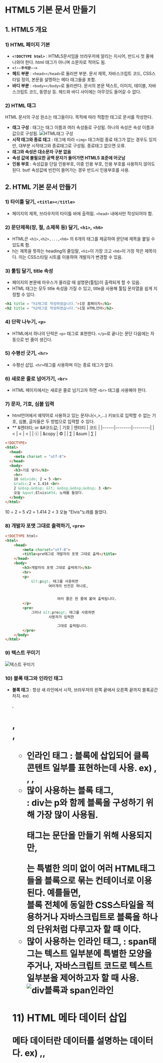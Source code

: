 # HTML5 기본 문서 만들기

## 1. HTML5 개요
### 1) HTML 페이지 기본
- **`<!DOCTYPE html>`** : HTML5문서임을 브라우저에 알리는 지시어, 반드시 첫 줄에 나와야 한다. html 태그가 아니며 소문자로 적어도 됨.
- **`<!--주석문-->`**
- **헤드 부분** : `<head></head>`로 둘러싼 부분. 문서 제목, 자바스크립트 코드, CSS스타일 정의, 본문을 설명하는 메타 태그들을 포함.
- **바디 부분** : `<body></body>`로 둘러싼다. 문서의 본문 텍스트, 이미지, 테이블, 자바스크립트 코드, 동영상 등. 헤드와 바디 사이에는 아무것도 들어갈 수 없다.

### 2) HTML 태그
HTML 문서의 구성 원소는 태그들이다. 목적에 따라 적합한 태그로 문서를 작성한다.
- **태그 구성** : 태그는 태그 이름과 여러 속성들로 구성됨. 하나의 속성은 속성 이름과 값으로 구성됨.
![HTML태그 구성](https://github.com/user-attachments/assets/c1654da7-00c3-4d8a-a458-e471030fba5b)
- **시작 태그와 종료 태그** : 태그에 따라 `<img>` 태그처럼 종료 태그가 없는 경우도 있지만, 대부분 시작태그와 종료태그로 구성됨. 종료태그 없으면 오류.
- **태그와 속성은 대소문자 구분 없음**
- **속성 값에 불필요한 공백 문자가 들어가면 HTML5 표준에 어긋남**
- **인용 부호** : 속성값을 단일 인용부호, 이중 인용 부호, 인용 부호를 사용하지 않아도 된다. but! 속성값에 빈칸이 들어가는 경우 반드시 인용부호를 사용.

## 2. HTML 기본 문서 만들기
### 1) 타이틀 달기, `<title></title>`
- 페이지의 제목, 브라우저의 타이틀 바에 출력됨. `<head>` 내에서만 작성되어야 함.

### 2) 문단제목(장, 절, 소제목 등) 달기, `<h1>`, `<h6>`
- HTML은 `<h1>,<h2>,...,<h6>` 의 6개의 태그를 제공하여 문단에 제목을 붙일 수 있도록 함.
- h는 제목을 뜻하는 heading의 줄임말, `<h1>`이 가장 크고 `<h6>`이 가장 작은 제목이다. 이는 CSS스타일 시트를 이용하여 개발자가 변경할 수 있음.

### 3) 툴팁 달기, title 속성
- 페이지의 본문에 마우스가 올라갈 때 설명문(툴팁)이 출력되게 할 수 있음.
- HTML 태그는 모두 title 속성을 가질 수 있고, title을 사용해 툴팁 문자열을 쉽게 지정할 수 있다.
```html
<h1 title = "h1태그로 작성하였습니다.">1장 홈페이지</h1>
<h2 title = "h2태그로 작성하였습니다.">1절 HTML언어</h2>
```

### 4) 단락 나누기, `<p>`
- HTML에서 하나의 단락은 `<p>` 태그로 표현한다. `</p>`로 끝나는 문단 다음에는 자동으로 빈 줄이 생긴다.

### 5) 수평선 긋기, `<hr>`
- 수평선 삽입. `<hr>`태그를 사용하며 이는 종료 태그가 없다.

### 6) 새로운 줄로 넘어가기, `<br>`
- HTML 페이지에서는 새로운 줄로 넘기고자 하면 `<br>` 태그를 사용해야 한다.

### 7) 문자, 기호, 심볼 입력
- html언어에서 예약어로 사용하고 있는 문자나(<,>,...) 키보드로 입력할 수 없는 기호, 심볼, 글자들은 두 방법으로 입력할 수 있다.
- ** &엔터티; or &#코드값;
| 기호 | 엔터티 |   코드  |
|------|--------|---------|
|   <  |  &lt;  |   &#60; |
|  ⓒ  |  &copy |  &#169; |
|  ∑   |  &sum  | &#8721; |
```html
<!DOCTYPE>
<html>
  <head>
    <meta charset = "utf-8">
  </head>
  <body>
    <h3>기호 넣기</h3>
    <hr>
    10 &divide; 2 = 5 <br> 
    &radic;2 = 1.414 <br>
    2 &nbsp;&nbsp; &lt; &nbsp;&nbsp;&nbsp; 3 <br>
    오늘 &quot;Elvis&#34; 노래를 들었다. 
  </body>
</html>
```
10 ÷ 2 = 5
√2 = 1.414
2  <   3
오늘 "Elvis"노래를 들었다.

### 8) 개발자 포맷 그대로 출력하기, `<pre>`
```html
<!DOCTYPE html>
<html>
    <head>
        <meta charset="utf-8">
        <title>pre태그로 개발자의 포맷 그대로 출력</title>
    </head>
    <body>
        <h3>개발자의 포맷 그대로 출력하기</h3>
        <hr>
        <p>
            &lt;p&gt; 태그를 사용하면
                    여러개의 빈칸은 하나로,


                        여러 줄은 한 줄에 붙여 출력됩니다.
        </p>
        <pre>
            그러나 &lt;pre&gt; 태그를 사용하면
                    사용자가 입력한

                        그대로 출력됩니다.
        </pre>
    </body>
</html>
```

### 9) 텍스트 꾸미기
![텍스트 꾸미기](https://github.com/user-attachments/assets/b1f37b72-89ee-47eb-8362-0e0ce0a4e16f)

### 10) 블록 태그와 인라인 태그
- **블록 태그** : 항상 새 라인에서 시작, 브라우저의 왼쪽 끝에서 오른쪽 끝까지 블록공간 차지. ex) <p>, <h1>, <div>, <ul>
- **인라인 태그** : 블록에 삽입되어 클록 콘텐트 일부를 표현하는데 사용. ex) <strong>, <a>, <img>, <span>
- 많이 사용하는 블록 태그, **<div>** : div는 p와 함께 블록을 구성하기 위해 가장 많이 사용됨. <p>태그는 문단을 만들기 위해 사용되지만, <div>는 특별한 의미 없이 여러 HTML태그들을 블록으로 묶는 컨테이너로 이용된다. 예를들면, <div>블록 전체에 동일한 CSS스타일을 적용하거나 자바스크립트로 블록을 하나의 단위처럼 다루고자 할 때 이다.
- 많이 사용하는 인라인 태그, **<span>** : span태그는 텍스트 일부분에 특별한 모양을 주거나, 자바스크립트 코드로 텍스트 일부분을 제어하고자 할 때 사용.
![div블록과 span인라인](https://github.com/user-attachments/assets/10da2e6a-2782-4c32-b2b1-f984aa09e40d)

### 11) HTML 메타 데이터 삽입
메타 데이터란 데이터를 설명하는 데이터다. ex) <base>,<link>,<script>,<style>,<title>,<meta>
- 웹 페이지의 베이스 URL, **<base>** : <base>태그는 URL과 웹 페이지가 출력될 윈도우를 지정하기 위해 사용됨. head 안에서만 사용가능. 상대 경로를 간단하게 쓰기위해 사용함. 문서 전체의 링크 열기 규칙을 한 번에 설정할 수 있음. 기준 경로를 바꿔야 할 때 <base>만 수정하면됨. 즉, *코드 간결화, 통일된 규칙 적용, 유지보수 편리성*,,,또한 base태그에서 target 속성을 이용하여 웹 페이지가 출력될 윈도우를 지정하기도 한다. (5절)
'''html
<head>
  <base href = "https://www.mysite.com/score/">
</head>
-
<a href = "math.html">수학</a>
<a href = "science.html">과학</a>
'''
브라우저는 math.html을 http://www.mysite.com/score/math.html로 처리한다.
- 메타 데이터, **<meta>** : meta태그는 웹 페이지의 저작자, 문자 인코딩 방식, 문서 내용 등 다양한 메타 데이터를 표현하기 위해 사용된다. 메타 데이터는 name과 content의 속성 쌍으로 구성된다.
  - 웹 페이지의 저작자가 "황주은"임을 표기하기-> <meta name="author" content="황주은">
  - 웹 페이지의 내용 설명-> <meta name="description" content="황주은 자기소개">
  - 웹 페이지의 키워드(검색엔진에의해발견되도록)-> <meta name="keywords" content="귀여움,똑똑,성실>

## 3. 고급 문서 만들기
### 1) 이미지 삽입, <img>
- ing 태그를 이용하면 HTML문서에 이미지 삽입할 수 있음.
- img 태그의 속성들 : BMP, GIF, PNG, JPG(JPEG), animated-GIF
- src 속성에 다른 웹사이트의 이미지 주소를 주어 다른 웹 사이트의 이미지를 출력할 수도 있음.
- <img> 태그
|src|이미지 파일의 URL. 필수 속성.|
|---|-----------------------------|
|alt|이미지가 없거나 손상되는등, 이미지를 출력할 수 없는 경우 출력되는 문자열. 필수속성.|
|---|-------------------------------------------------------------------------------|
|width|이미지가 출력되는 너비, 생략되면 원본 이미지의 폭. 픽셀수.|
|------|----------------------------------------------------------|
|height|이미지를 출력되는 높이, 생략되면 원본 이미지의 너비. 픽셀 수.|
- ex) <img src="media/Elvis.jpg" width="150" height="200" alt="사진없음">

### 2) 리스트 만들기, <ol>, <ul>, <dl>
- 
